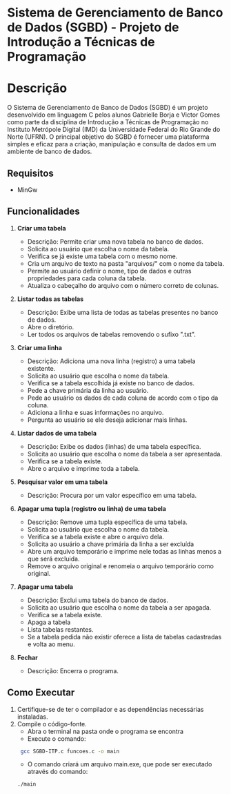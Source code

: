 # Sistema de Gerenciamento de Banco de Dados (SGBD) - Projeto de Introdução a Técnicas de Programação

# Descrição
 O Sistema de Gerenciamento de Banco de Dados (SGBD) é um projeto desenvolvido em linguagem C pelos alunos Gabrielle Borja e Victor Gomes como parte da disciplina de Introdução a Técnicas de Programação no Instituto Metrópole Digital (IMD) da Universidade Federal do Rio Grande do Norte (UFRN). O principal objetivo do SGBD é fornecer uma plataforma simples e eficaz para a criação, manipulação e consulta de dados em um ambiente de banco de dados. 

## Requisitos
  - MinGw

## Funcionalidades

1. **Criar uma tabela**
   - Descrição: Permite criar uma nova tabela no banco de dados.
   - Solicita ao usuário que escolha o nome da tabela.
   - Verifica se já existe uma tabela com o mesmo nome.
   - Cria um arquivo de texto na pasta "arquivos/" com o nome da tabela.
   - Permite ao usuário definir o nome, tipo de dados e outras propriedades para cada coluna da tabela.
   - Atualiza o cabeçalho do arquivo com o número correto de colunas.

2. **Listar todas as tabelas**
   - Descrição: Exibe uma lista de todas as tabelas presentes no banco de dados.
   - Abre o diretório.
   - Ler todos os arquivos de tabelas removendo o sufixo ".txt".

3. **Criar uma linha**
   - Descrição: Adiciona uma nova linha (registro) a uma tabela existente.
   - Solicita ao usuário que escolha o nome da tabela.
   - Verifica se a tabela escolhida já existe no banco de dados.
   - Pede a chave primária da linha ao usuário.
   - Pede ao usuário os dados de cada coluna de acordo com o tipo da coluna.
   - Adiciona a linha e suas informações no arquivo.
   - Pergunta ao usuário se ele deseja adicionar mais linhas.

4. **Listar dados de uma tabela**
   - Descrição: Exibe os dados (linhas) de uma tabela específica.
   - Solicita ao usuário que escolha o nome da tabela a ser apresentada.
   - Verifica se a tabela existe.
   - Abre o arquivo e imprime toda a tabela.

5. **Pesquisar valor em uma tabela**
   - Descrição: Procura por um valor específico em uma tabela.

6. **Apagar uma tupla (registro ou linha) de uma tabela**
   - Descrição: Remove uma tupla específica de uma tabela.
   - Solicita ao usuário que escolha o nome da tabela.
   - Verifica se a tabela existe e abre o arquivo dela.
   - Solicita ao usuário a chave primária da linha a ser excluída
   - Abre um arquivo temporário e imprime nele todas as linhas menos a que será excluida.
   - Remove o arquivo original e renomeia o arquivo temporário como original.

7. **Apagar uma tabela**
   - Descrição: Exclui uma tabela do banco de dados.
   - Solicita ao usuário que escolha o nome da tabela a ser apagada.
   - Verifica se a tabela existe.
   - Apaga a tabela
   - Lista tabelas restantes.
   - Se a tabela pedida não existir oferece a lista de tabelas cadastradas e volta ao menu.

0. **Fechar**
   - Descrição: Encerra o programa.

## Como Executar

1. Certifique-se de ter o compilador e as dependências necessárias instaladas.
3. Compile o código-fonte.
   - Abra o terminal na pasta onde o programa se encontra
   - Execute o comando:
   ```bash
    gcc SGBD-ITP.c funcoes.c -o main
   ```
   - O comando criará um arquivo main.exe, que pode ser executado através do comando:
   ```bash
   ./main 
   ```


